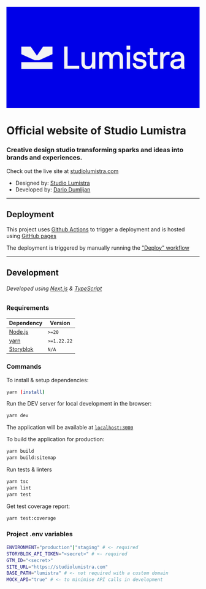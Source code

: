 ![logotype](.github/docs/logotype.svg)

# Official website of Studio Lumistra

### Creative design studio transforming sparks and ideas into brands and experiences.

Check out the live site at [studiolumistra.com](https://studiolumistra.com)

- Designed by: [Studio Lumistra](https://studiolumistra.com)
- Developed by: [Dario Dumlijan](https://dariodumlijan.com)

----

## Deployment

This project uses [Github Actions](https://github.com/features/actions) to trigger a deployment and is hosted using [GitHub pages](https://pages.github.com/)

The deployment is triggered by manually running the ["Deploy" workflow](https://github.com/lumistra/lumistra/actions/workflows/deploy.yml)

----

## Development

###### Developed using [Next.js](https://nextjs.org) & [TypeScript](https://www.typescriptlang.org)

### Requirements

| Dependency | Version  |
| ------------------ | -------- |
| [Node.js](https://nodejs.org/en) | `>=20` |
| [yarn](https://yarnpkg.com) | `>=1.22.22` |
| [Storyblok](https://www.storyblok.com) | `N/A` |

### Commands

To install & setup dependencies:
```sh
yarn (install)
```

Run the DEV server for local development in the browser:
```sh
yarn dev
```
The application will be available at [`localhost:3000`](http://localhost:3000)

To build the application for production:
```sh
yarn build
yarn build:sitemap
```

Run tests & linters
```sh
yarn tsc
yarn lint
yarn test
```

Get test coverage report:
```sh
yarn test:coverage
```

### Project .env variables
```sh
ENVIRONMENT="production"|"staging" # <- required
STORYBLOK_API_TOKEN="<secret>" # <- required
GTM_ID="<secret>"
SITE_URL="https://studiolumistra.com"
BASE_PATH="lumistra" # <- not required with a custom domain
MOCK_API="true" # <- to minimise API calls in development
```
